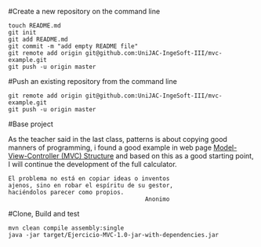 #Create a new repository on the command line

    touch README.md
    git init
    git add README.md
    git commit -m "add empty README file"
    git remote add origin git@github.com:UniJAC-IngeSoft-III/mvc-example.git
    git push -u origin master
    
#Push an existing repository from the command line

    git remote add origin git@github.com:UniJAC-IngeSoft-III/mvc-example.git
    git push -u origin master

#Base project

As the teacher said in the last class, patterns is about copying 
good manners of programming, i found a good example in web page 
[Model-View-Controller (MVC) Structure](http://www.leepoint.net/notes-java/GUI/structure/40mvc.html) 
and based on this as a good starting point, I will continue the development of the full calculator.

    El problema no está en copiar ideas o inventos
    ajenos, sino en robar el espíritu de su gestor, 
    haciéndolos parecer como propios.
                                           Anonimo


#Clone, Build and test

    mvn clean compile assembly:single
    java -jar target/Ejercicio-MVC-1.0-jar-with-dependencies.jar
    
  